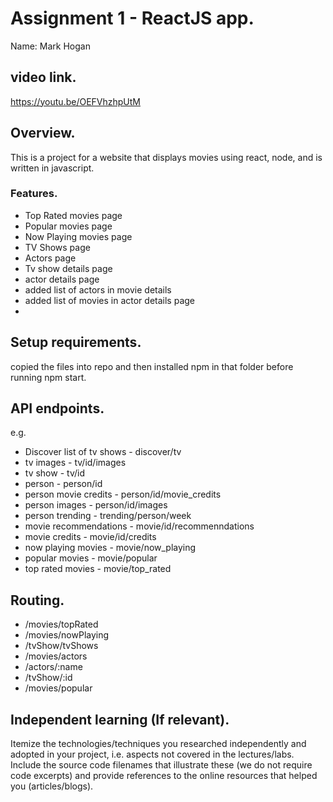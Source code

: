 # Assignment 1 - ReactJS app.

Name: Mark Hogan

## video link.
https://youtu.be/OEFVhzhpUtM

## Overview.

This is a project for a website that displays movies using react, node, and is written in javascript.

### Features.
 
+ Top Rated movies page
+ Popular movies page
+ Now Playing movies page
+ TV Shows page
+ Actors page
+ Tv show details page
+ actor details page
+ added list of actors in movie details
+ added list of movies in actor details page
+ 

## Setup requirements.

copied the files into repo and then installed npm in that folder before running npm start.

## API endpoints.
e.g.
+ Discover list of tv shows - discover/tv
+ tv images - tv/id/images
+ tv show - tv/id
+ person - person/id
+ person movie credits - person/id/movie_credits
+ person images - person/id/images
+ person trending - trending/person/week
+ movie recommendations - movie/id/recommenndations
+ movie credits - movie/id/credits
+ now playing movies - movie/now_playing
+ popular movies - movie/popular
+ top rated movies - movie/top_rated


## Routing.
+ /movies/topRated
+ /movies/nowPlaying
+ /tvShow/tvShows
+ /movies/actors
+ /actors/:name
+ /tvShow/:id
+ /movies/popular


## Independent learning (If relevant).

Itemize the technologies/techniques you researched independently and adopted in your project, 
i.e. aspects not covered in the lectures/labs. Include the source code filenames that illustrate these 
(we do not require code excerpts) and provide references to the online resources that helped you (articles/blogs).